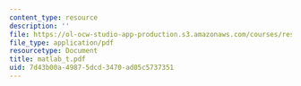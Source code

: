 ```yaml
---
content_type: resource
description: ''
file: https://ol-ocw-studio-app-production.s3.amazonaws.com/courses/res-18-002-introduction-to-matlab-spring-2008/7d43b00a49875dcd3470ad05c5737351_matlab_t.pdf
file_type: application/pdf
resourcetype: Document
title: matlab_t.pdf
uid: 7d43b00a-4987-5dcd-3470-ad05c5737351
---
```

